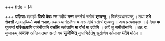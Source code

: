 +++
title = 14

+++
**यज्ञियाः** यज्ञार्हाः **विश्वे** **देवाः** **मम** मदीयं **मन्म** मननीयं स्तोत्रं **शृण्वन्तु** । चित्तेऽवधारयन्तु । तथा **उभे** **रोदसी** द्यावापृथिव्यौ **अपां** **नपात्** मध्यमस्थानोऽग्निः **च** अस्मदीयं स्तोत्रं शृण्वन्तु । अथ प्रत्यक्षकृतः । हे देवाः **वः** युष्मभ्यं **परिचक्ष्याणि** वर्जनीयानि **वचांसि** स्तोत्राणि **मा** **वोचं** मा ब्रवीमि । अपि तु समीचीनानि । अतः **वः** युष्माकम् **अन्तमाः** अन्तिकतमाः सन्तो वयं **सुम्नेष्वित्** युष्माभिर्दत्तेषु सुखेष्वेव वर्तमानाः **मदेम** मोदेम ॥